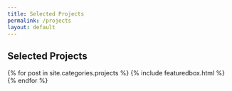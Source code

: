```yaml
---
title: Selected Projects
permalink: /projects
layout: default
---
```


<section class="recent-posts">
    <div class="section-title">
        <h2><span>Selected Projects</span></h2>
    </div>
    <div class="row listrecent">
        {% for post in site.categories.projects %}
        {% include featuredbox.html %}
        {% endfor %}
    </div>
</section>
